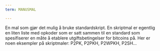 ```yaml
---
term: MANUSMAL

---
```

En mal som gjør det mulig å bruke standardskript. En skriptmal er egentlig en liten liste med opkoder som er satt sammen til en standard som spesifiserer en måte å etablere utgiftsbetingelser for bitcoins på. Her er noen eksempler på skriptmaler: P2PK, P2PKH, P2WPKH, P2SH...